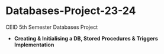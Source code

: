 # Databases-Project-23-24

CEID 5th Semester Databases Project 
- <b>Creating & Initialising a DB, Stored Procedures & Triggers Implementation</b>

